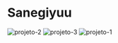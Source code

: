 # Sanegiyuu
![projeto-2](https://github.com/user-attachments/assets/4eae48db-03a3-4b62-b4fb-86c7044a2a17)
![projeto-3](https://github.com/user-attachments/assets/dca80933-91cc-46cb-9558-a677fbae3f90)
![projeto-1](https://github.com/user-attachments/assets/54ec45a5-2c47-4056-bc5c-7c7e63e04d5d)
